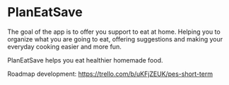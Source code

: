 # PlanEatSave

The goal of the app is to offer you support to eat at home. Helping you to organize what you are going to eat, offering suggestions and making your everyday cooking easier and more fun.

PlanEatSave helps you eat healthier homemade food.



Roadmap development:
https://trello.com/b/uKFjZEUK/pes-short-term
